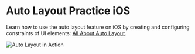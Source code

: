 # Auto Layout Practice iOS

Learn how to use the auto layout feature on iOS by creating and configuring
constraints of UI elements: [All About Auto Layout](https://codewithchris.com/lesson2).

![Auto Layout in Action](https://raw.githubusercontent.com/risan/autolayout-ios/master/ScreenShoot.png)
